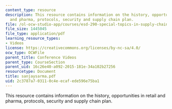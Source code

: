 ```yaml
---
content_type: resource
description: This resource contains information on the history, opportunities in retail
  and pharma, protocols, security and supply chain plan.
file: /ol-ocw-studio-app/courses/esd-290-special-topics-in-supply-chain-management-spring-2005/2c3787a703110c4eecafede596e75ba1_sanjaysarma.pdf
file_size: 1445045
file_type: application/pdf
learning_resource_types:
- Videos
license: https://creativecommons.org/licenses/by-nc-sa/4.0/
ocw_type: OCWFile
parent_title: Conference Videos
parent_type: CourseSection
parent_uid: 16c26e40-a092-2015-181e-34a102b27256
resourcetype: Document
title: sanjaysarma.pdf
uid: 2c3787a7-0311-0c4e-ecaf-ede596e75ba1
---
```

This resource contains information on the history, opportunities in retail and pharma, protocols, security and supply chain plan.